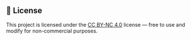 

## 📜 License
This project is licensed under the [CC BY-NC 4.0](https://creativecommons.org/licenses/by-nc/4.0/) license — free to use and modify for non-commercial purposes.

